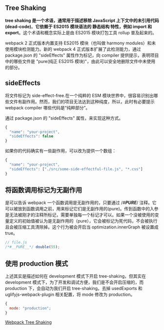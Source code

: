 ## Tree Shaking

**tree shaking 是一个术语，通常用于描述移除 JavaScript 上下文中的未引用代码(dead-code)**。**它依赖于 ES2015 模块语法的 静态结构 特性，例如 import 和 export**。这个术语和概念实际上是由 ES2015 模块打包工具 rollup 普及起来的。

webpack 2 正式版本内置支持 ES2015 模块（也叫做 harmony modules）和未使用模块检测能力。新的 webpack 4 正式版本扩展了此检测能力，通过 package.json 的 "sideEffects" 属性作为标记，向 compiler 提供提示，表明项目中的哪些文件是 "pure(纯正 ES2015 模块)"，由此可以安全地删除文件中未使用的部分。

## sideEffects

将文件标记为 side-effect-free.在一个纯粹的 ESM 模块世界中，很容易识别出哪些文件有副作用。然而，我们的项目无法达到这种纯度，所以，此时有必要提示 webpack compiler 哪些代码是“纯粹部分”。

通过 package.json 的 "sideEffects" 属性，来实现这种方式。

```javascript
{
  "name": "your-project",
  "sideEffects": false
}
```

如果你的代码确实有一些副作用，可以改为提供一个数组：

```javascript
{
  "name": "your-project",
  "sideEffects": ["./src/some-side-effectful-file.js", "*.css"]
}
```

## 将函数调用标记为无副作用

是可以告诉 webpack 一个函数调用是无副作用的，只要通过 /_#**PURE**_/ 注释。它可以被放到函数调用之前，用来标记它们是无副作用的(pure)。传到函数中的入参是无法被刚才的注释所标记，需要单独每一个标记才可以。如果一个没被使用的变量定义的初始值被认为是无副作用的（pure），它会被标记为死代码，不会被执行且会被压缩工具清除掉。这个行为被会开启当 optimization.innerGraph 被设置成 true。

```javascript
// file.js
/*#__PURE__*/ double(55);
```

## 使用 production 模式

上述其实是描述如何在 development 模式下开启 tree-shaking，但其实在 development 模式下，为了开发和调试方便，我们是不会开启压缩的，而 production 下，会自动为我们开启 tree-shaking。去掉 usedExports 和 uglifyjs-webpack-plugin 相关配置，将 mode 修改为 production。

```javascript
{
  mode: "production";
}
```

[Webpack Tree Shaking](https://webpack.docschina.org/guides/tree-shaking/)
